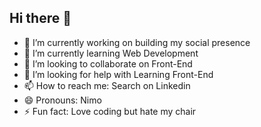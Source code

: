 ## Hi there 👋

- 🔭 I’m currently working on building my social presence
- 🌱 I’m currently learning Web Development
- 👯 I’m looking to collaborate on Front-End
- 🤔 I’m looking for help with Learning Front-End
- 📫 How to reach me: Search on Linkedin
- 😄 Pronouns: Nimo
- ⚡ Fun fact: Love coding but hate my chair
